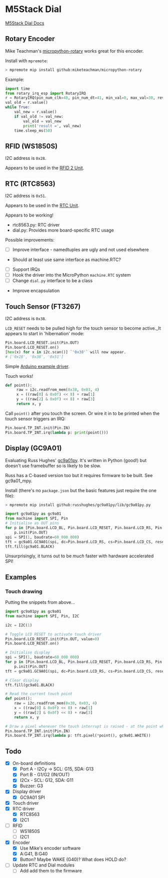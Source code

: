 # M5Stack Dial

[M5Stack Dial Docs](https://docs.m5stack.com/en/core/M5Dial)

## Rotary Encoder

Mike Teachman's
[micropython-rotary](https://github.com/miketeachman/micropython-rotary) works
great for this encoder.

Install with `mpremote`:

```bash
> mpremote mip install github:miketeachman/micropython-rotary
```

Example:

```py
import time
from rotary_irq_esp import RotaryIRQ
r = RotaryIRQ(pin_num_clk=40, pin_num_dt=41, min_val=0, max_val=30, reverse=False, range_mode=RotaryIRQ.RANGE_WRAP)
val_old = r.value()
while True:
    val_new = r.value()
    if val_old != val_new:
        val_old = val_new
        print('result =', val_new)
    time.sleep_ms(50)
```

## RFID (WS1850S)

I2C address is `0x28`.

Appears to be used in the [RFID 2
Unit](https://shop.m5stack.com/products/rfid-unit-2-ws1850s).

## RTC (RTC8563)

I2C address is `0x51`.

Appears to be used in the [RTC
Unit](https://shop.m5stack.com/products/real-time-clock-rtc-unit-hym8563).

Appears to be working!

- rtc8563.py: RTC driver
- dial.py: Provides more board-specific RTC usage

Possible improvements:

- [ ] Improve interface - namedtuples are ugly and not used elsewhere
 - Should at least use same interface as machine.RTC?
- [ ] Support IRQs
- [ ] Hook the driver into the MicroPython `machine.RTC` system
- [ ] Change `dial.py` interface to be a class
- Improve encapsulation

## Touch Sensor (FT3267)

I2C address is `0x38`.

`LCD_RESET` needs to be pulled high for the touch sensor to become active._It
appears to start in 'hibernation' mode:

```py
Pin.board.LCD_RESET.init(Pin.OUT)
Pin.board.LCD_RESET.on()
[hex(x) for x in i2c.scan()] `'0x38'` will now appear.
# ['0x28', '0x38', '0x51']
```

Simple [Arduino example
driver](https://github.com/mmMicky/TouchLib/blob/main/src/ModulesFT3267.tpp).

Touch works!

```py
def point():
     raw = i2c.readfrom_mem(0x38, 0x03, 4)
     x = ((raw[0] & 0x0f) << 8) + raw[1]
     y = ((raw[2] & 0x0f) << 8) + raw[3]
     return x, y
```

Call `point()` after you touch the screen. Or wire it in to be printed when the
touch sensor triggers an IRQ:

```py
Pin.board.TP_INT.init(Pin.IN)
Pin.board.TP_INT.irq(lambda p: print(point()))
```

## Display (GC9A01)

Evaluating Russ Hughes' [gc9a01py](https://github.com/russhughes/gc9a01py). It's
written in Python (good!) but doesn't use framebuffer so is likely to be slow.

Russ has a C-based version too but it requires firmware to be built. See gc9a01_mpy.

Install (there's no `package.json` but the basic features just require the one
file):

```bash
> mpremote mip install github:russhughes/gc9a01py/lib/gc9a01py.py
```

```py
import gc9a01py as gc9a01
from machine import SPI, Pin
# Initialise as OUT pins
for p in [Pin.board.LCD_BL, Pin.board.LCD_RESET, Pin.board.LCD_RS, Pin.board.LCD_CS]:
    p.init(Pin.OUT)
spi = SPI(1, baudrate=60_000_000)
tft = gc9a01.GC9A01(spi, dc=Pin.board.LCD_RS, cs=Pin.board.LCD_CS, reset=Pin.board.LCD_RESET, backlight=Pin.board.LCD_BL, rotation=0)
tft.fill(gc9a01.BLACK)
```

Unsurprisingly, it turns out to be *much* faster with hardware accelerated SPI!

## Examples

### Touch drawing

Putting the snippets from above...

```py
import gc9a01py as gc9a01
from machine import SPI, Pin, I2C

i2c = I2C(1)

# Toggle LCD RESET to activate touch driver
Pin.board.LCD_RESET.init(Pin.OUT, value=0)
Pin.board.LCD_RESET.on()

# Initialise display
spi = SPI(1, baudrate=60_000_000)
for p in [Pin.board.LCD_BL, Pin.board.LCD_RESET, Pin.board.LCD_RS, Pin.board.LCD_CS]:
    p.init(Pin.OUT)
tft = gc9a01.GC9A01(spi, dc=Pin.board.LCD_RS, cs=Pin.board.LCD_CS, reset=Pin.board.LCD_RESET, backlight=Pin.board.LCD_BL, rotation=0)

# Clear display
tft.fill(gc9a01.BLACK)

# Read the current touch point
def point():
    raw = i2c.readfrom_mem(0x38, 0x03, 4)
    x = ((raw[0] & 0x0f) << 8) + raw[1]
    y = ((raw[2] & 0x0f) << 8) + raw[3]
    return x, y

# Draw a pixel whenever the touch interrupt is raised - at the point where it's touched
Pin.board.TP_INT.init(Pin.IN)
Pin.board.TP_INT.irq(lambda p: tft.pixel(*point(), gc9a01.WHITE))
```


## Todo

- [x] On-board definitions
  - [x] Port A - I2Cy -> SCL: G15, SDA: G13
  - [x] Port B - G1/G2 (IN/OUT)
  - [x] I2Cx - SCL: G12, SDA: G11
  - [x] Buzzer: G3
- [x] Display driver
  - [x] GC9A01 SPI
- [x] Touch driver
- [x] RTC driver
  - [x] RTC8563
  - [x] I2C1
- [ ] RFID
  - [ ] WS1850S
  - [ ] I2C1
- [x] Encoder
  - [x] Use Mike's encoder software
  - [x] A:G41, B:G40
  - [x] Button? Maybe WAKE (G40)? What does HOLD do?
- [ ] Update RTC and Dial modules
  - [ ] Add add them to the firmware
